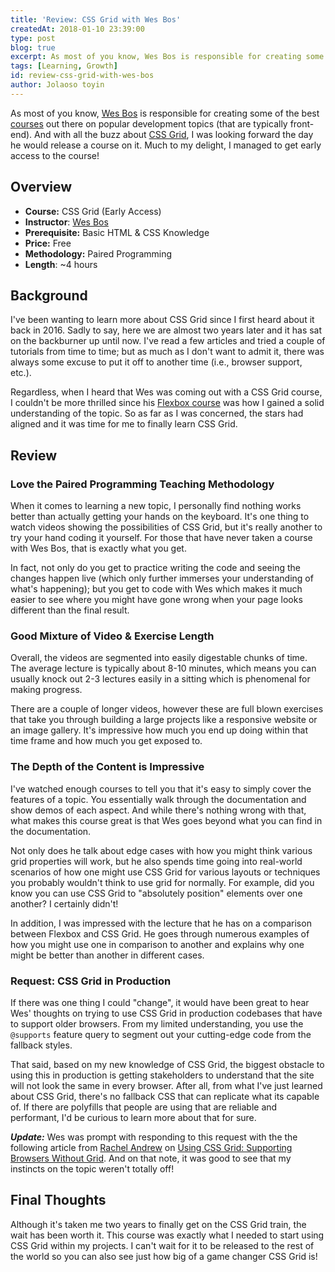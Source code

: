 ```yaml
---
title: 'Review: CSS Grid with Wes Bos'
createdAt: 2018-01-10 23:39:00
type: post
blog: true
excerpt: As most of you know, Wes Bos is responsible for creating some of the best courses out there on popular development topics (that are typically front-end). And with all the buzz about CSS Grid, I was looking forward the day he would release a course on it. Much to my delight, I managed to get early access to the course!
tags: [Learning, Growth]
id: review-css-grid-with-wes-bos
author: Jolaoso toyin
---
```


As most of you know, [Wes Bos](https://twitter.com/wesbos) is responsible for creating some of the best [courses](http://wesbos.com/courses/) out there on popular development topics (that are typically front-end). And with all the buzz about [CSS Grid](https://developer.mozilla.org/en-US/docs/Web/CSS/CSS_Grid_Layout), I was looking forward the day he would release a course on it. Much to my delight, I managed to get early access to the course!

## Overview

- **Course:** CSS Grid (Early Access)
- **Instructor**: [Wes Bos](https://twitter.com/wesbos)
- **Prerequisite:** Basic HTML & CSS Knowledge
- **Price:** Free
- **Methodology:** Paired Programming
- **Length**: ~4 hours

## Background

I've been wanting to learn more about CSS Grid since I first heard about it back in 2016. Sadly to say, here we are almost two years later and it has sat on the backburner up until now. I've read a few articles and tried a couple of tutorials from time to time; but as much as I don't want to admit it, there was always some excuse to put it off to another time (i.e., browser support, etc.).

Regardless, when I heard that Wes was coming out with a CSS Grid course, I couldn't be more thrilled since his [Flexbox course](https://flexbox.io/) was how I gained a solid understanding of the topic. So as far as I was concerned, the stars had aligned and it was time for me to finally learn CSS Grid.

## Review

### Love the Paired Programming Teaching Methodology

When it comes to learning a new topic, I personally find nothing works better than actually getting your hands on the keyboard. It's one thing to watch videos showing the possibilities of CSS Grid, but it's really another to try your hand coding it yourself. For those that have never taken a course with Wes Bos, that is exactly what you get.

In fact, not only do you get to practice writing the code and seeing the changes happen live (which only further immerses your understanding of what's happening); but you get to code with Wes which makes it much easier to see where you might have gone wrong when your page looks different than the final result.

### Good Mixture of Video & Exercise Length

Overall, the videos are segmented into easily digestable chunks of time. The average lecture is typically about 8-10 minutes, which means you can usually knock out 2-3 lectures easily in a sitting which is phenomenal for making progress.

There are a couple of longer videos, however these are full blown exercises that take you through building a large projects like a responsive website or an image gallery. It's impressive how much you end up doing within that time frame and how much you get exposed to.

### The Depth of the Content is Impressive

I've watched enough courses to tell you that it's easy to simply cover the features of a topic. You essentially walk through the documentation and show demos of each aspect. And while there's nothing wrong with that, what makes this course great is that Wes goes beyond what you can find in the documentation.

Not only does he talk about edge cases with how you might think various grid properties will work, but he also spends time going into real-world scenarios of how one might use CSS Grid for various layouts or techniques you probably wouldn't think to use grid for normally. For example, did you know you can use CSS Grid to "absolutely position" elements over one another? I certainly didn't!

In addition, I was impressed with the lecture that he has on a comparison between Flexbox and CSS Grid. He goes through numerous examples of how you might use one in comparison to another and explains why one might be better than another in different cases.

### Request: CSS Grid in Production

If there was one thing I could "change", it would have been great to hear Wes' thoughts on trying to use CSS Grid in production codebases that have to support older browsers. From my limited understanding, you use the `@supports` feature query to segment out your cutting-edge code from the fallback styles.

That said, based on my new knowledge of CSS Grid, the biggest obstacle to using this in production is getting stakeholders to understand that the site will not look the same in every browser. After all, from what I've just learned about CSS Grid, there's no fallback CSS that can replicate what its capable of. If there are polyfills that people are using that are reliable and performant, I'd be curious to learn more about that for sure.

**_Update:_** Wes was prompt with responding to this request with the the following article from [Rachel Andrew](https://twitter.com/rachelandrew) on [Using CSS Grid: Supporting Browsers Without Grid](https://www.smashingmagazine.com/2017/11/css-grid-supporting-browsers-without-grid/). And on that note, it was good to see that my instincts on the topic weren't totally off!

## Final Thoughts

Although it's taken me two years to finally get on the CSS Grid train, the wait has been worth it. This course was exactly what I needed to start using CSS Grid within my projects. I can't wait for it to be released to the rest of the world so you can also see just how big of a game changer CSS Grid is!
